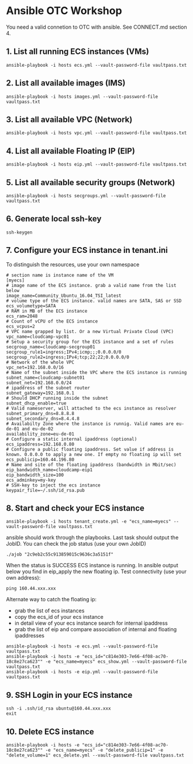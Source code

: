 # Ansible OTC Workshop

You need  a valid connetion to OTC with ansible. See CONNECT.md section 4.

## 1. List all running ECS instances (VMs)

```
ansible-playbook -i hosts ecs.yml --vault-password-file vaultpass.txt
```

## 2. List all available images (IMS)

```
ansible-playbook -i hosts images.yml --vault-password-file vaultpass.txt
```

## 3. List all available VPC (Network)

```
ansible-playbook -i hosts vpc.yml --vault-password-file vaultpass.txt
```

## 4. List all available Floating IP (EIP)

```
ansible-playbook -i hosts eip.yml --vault-password-file vaultpass.txt
```

## 5. List all available security groups (Network)

```
ansible-playbook -i hosts secgroups.yml --vault-password-file vaultpass.txt
```

## 6. Generate local ssh-key

```
ssh-keygen
```

## 7. Configure your ECS instance in tenant.ini

To distinguish the resources, use your own namespace

```
# section name is instance name of the VM
[myecs]
# image name of the ECS instance. grab a valid name from the list below
image_name=Community_Ubuntu_16.04_TSI_latest
# volume type of the ECS instance. valid names are SATA, SAS or SSD
ecs_volumetype=SATA
# RAM in MB of the ECS instance
ecs_ram=2048
# Count of vCPU of the ECS instance
ecs_vcpus=2
# VPC name grapped by list. Or a new Virtual Private Cloud (VPC)
vpc_name=cloudcamp-vpc01
# Setup a security group for the ECS instance and a set of rules
secgroup_name=cloudcamp-secgroup01
secgroup_rule1=ingress;IPv4;icmp;;;0.0.0.0/0
secgroup_rule2=ingress;IPv4;tcp;22;22;0.0.0.0/0
# Network of the whole VPC
vpc_net=192.168.0.0/16
# Name of the subnet inside the VPC where the ECS instance is running
subnet_name=cloudcamp-subnet01
subnet_net=192.168.0.0/24
# ipaddress of the subnet router
subnet_gateway=192.168.0.1
# Should DHCP running inside the subnet
subnet_dhcp_enable=true
# Valid nameserver, will attached to the ecs instance as resolver
subnet_primary_dns=8.8.8.8
subnet_secondary_dns=8.4.4.8
# Availabilty Zone where the instance is runnig. Valid names are eu-de-01 and eu-de-02
availability_zone=eu-de-01
# Configure a static internal ipaddress (optional)
ecs_ipaddress=192.168.0.80
# Configure a public floating ipaddress. Set value if address is known. 0.0.0.0 to apply a new one. If empty no floating ip will set
ecs_publicip=160.44.196.80
# Name and site of the floating ipaddress (bandwidth in Mbit/sec)
eip_bandwidth_name=cloudcamp-eip1
eip_bandwidth_size=100
ecs_adminkey=my-key
# SSH-key to inject the ecs instance
keypair_file=~/.ssh/id_rsa.pub
```

## 8. Start and check your ECS instance

```
ansible-playbook -i hosts tenant_create.yml -e "ecs_name=myecs" --vault-password-file vaultpass.txt
```

ansible should work through the playbooks. Last task should output the JobID. 
You can check the job status (use your own JobID) 

```
./ajob "2c9eb2c55c913859015c9636c3a5151f"
```

When the status is SUCCESS ECS instance is running.
In ansible output below you find in eip_apply the new floating ip. 
Test connectivity (use your own address):


```
ping 160.44.xxx.xxx
```

Alternate way to catch the floating ip:

* grab the list of ecs instances
* copy the ecs_id of your ecs instance
* in detail view of your ecs instance search for internal ipaddress
* grab the list of eip and compare association of internal and floating ipaddresses

```
ansible-playbook -i hosts -e ecs.yml --vault-password-file vaultpass.txt
ansible-playbook -i hosts -e "ecs_id="c814e303-7e66-4f08-ac70-18c8e27ca623"" -e "ecs_name=myecs" ecs_show.yml --vault-password-file vaultpass.txt
ansible-playbook -i hosts -e eip.yml --vault-password-file vaultpass.txt
```

## 9. SSH Login in your ECS instance

```
ssh -i .ssh/id_rsa ubuntu@160.44.xxx.xxx
exit
```

## 10. Delete ECS instance

```
ansible-playbook -i hosts -e "ecs_id="c814e303-7e66-4f08-ac70-18c8e27ca623"" -e "ecs_name=myecs" -e "delete_publicip=1" -e  "delete_volume=1" ecs_delete.yml --vault-password-file vaultpass.txt
```

